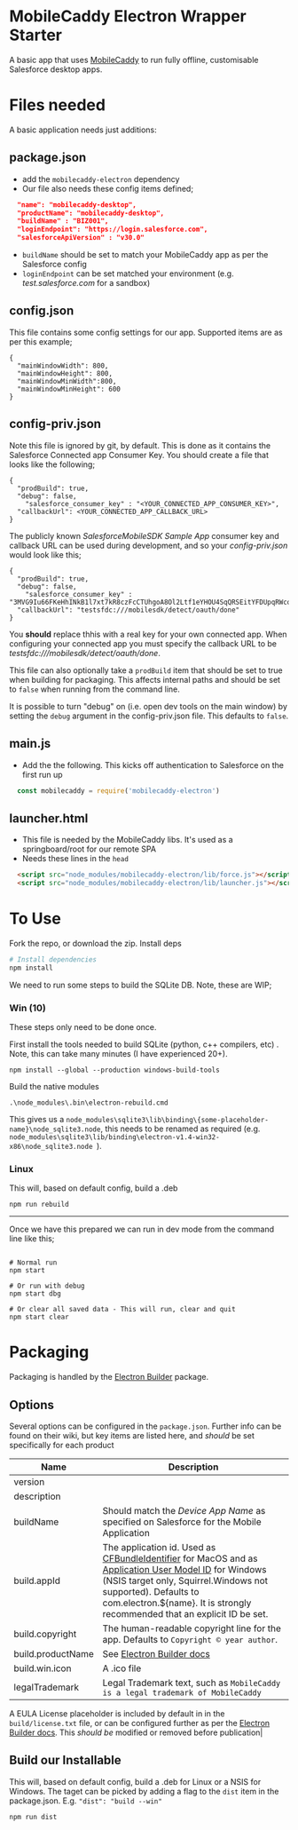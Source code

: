 # MobileCaddy Electron Wrapper Starter

A basic app that uses [MobileCaddy](https://mobliecaddy.net) to run fully offline, customisable Salesforce desktop apps.

# Files needed
A basic application needs just additions:

## package.json
- add the `mobilecaddy-electron` dependency
- Our file also needs these config items defined;
```json
  "name": "mobilecaddy-desktop",
  "productName": "mobilecaddy-desktop",
  "buildName" : "BIZ001",
  "loginEndpoint": "https://login.salesforce.com",
  "salesforceApiVersion" : "v30.0"
```
- `buildName` should be set to match your MobileCaddy app as per the Salesforce config
- `loginEndpoint` can be set matched your environment (e.g. *test.salesforce.com* for a sandbox)

## config.json

This file contains some config settings for our app. Supported items are as per this example;

```
{
  "mainWindowWidth": 800,
  "mainWindowHeight": 800,
  "mainWindowMinWidth":800,
  "mainWindowMinHeight": 600
}
```


## config-priv.json
Note this file is ignored by git, by default. This is done as it contains the Salesforce Connected app Consumer Key. You should create a file that looks like the following;
```
{
  "prodBuild": true,
  "debug": false,
	"salesforce_consumer_key" : "<YOUR_CONNECTED_APP_CONSUMER_KEY>",
  "callbackUrl": <YOUR_CONNECTED_APP_CALLBACK_URL>
}
```
The publicly known *SalesforceMobileSDK Sample App* consumer key and callback URL can be used during development, and so your *config-priv.json* would look like this;
```
{
  "prodBuild": true,
  "debug": false,
	"salesforce_consumer_key" : "3MVG9Iu66FKeHhINkB1l7xt7kR8czFcCTUhgoA8Ol2Ltf1eYHOU4SqQRSEitYFDUpqRWcoQ2.dBv_a1Dyu5xa",
  "callbackUrl": "testsfdc:///mobilesdk/detect/oauth/done"
}
```

You **should** replace thhis with a real key for your own connected app. When configuring your connected app you must specify the callback URL to be *testsfdc:///mobilesdk/detect/oauth/done*.

This file can also optionally take a `prodBuild` item that should be set to true when building for packaging. This affects internal paths and should be set to `false` when running from the command line.

It is possible to turn "debug" on (i.e. open dev tools on the main window) by setting the `debug` argument in the config-priv.json file. This defaults to `false`.


## main.js
- Add the the following. This kicks off authentication to Salesforce on the first run up
```javascript
  const mobilecaddy = require('mobilecaddy-electron')
```

## launcher.html

- This file is needed by the MobileCaddy libs. It's used as a springboard/root for our remote SPA
- Needs these lines in the `head`
```html
  <script src="node_modules/mobilecaddy-electron/lib/force.js"></script>
  <script src="node_modules/mobilecaddy-electron/lib/launcher.js"></script>
```


# To Use

Fork the repo, or download the zip. Install deps

```bash
# Install dependencies
npm install
```

We need to run some steps to build the SQLite DB. Note, these are WIP;

### Win (10)

These steps only need to be done once.

First install the tools needed to build SQLite (python, c++ compilers, etc) . Note, this can take many minutes (I have experienced 20+).

```
npm install --global --production windows-build-tools
```

Build the native modules
```
.\node_modules\.bin\electron-rebuild.cmd
```

This gives us a `node_modules\sqlite3\lib\binding\{some-placeholder-name}\node_sqlite3.node`, this needs to be renamed as required (e.g. `node_modules\sqlite3\lib/binding\electron-v1.4-win32-x86\node_sqlite3.node
`).

### Linux

This will, based on default config, build a .deb

```
npm run rebuild
```


***

Once we have this prepared we can run in dev mode from the command line like this;

```

# Normal run
npm start

# Or run with debug
npm start dbg

# Or clear all saved data - This will run, clear and quit
npm start clear
```


# Packaging

Packaging is handled by the [Electron Builder](https://github.com/electron-userland/electron-builder) package.

## Options

Several options can be configured in the `package.json`. Further info can be found on their wiki, but key items are listed here, and *should* be set specifically for each product

| Name |Description|
| --- | --- |
| version ||
| description||
| buildName | Should match the *Device App Name* as specified on Salesforce for the Mobile Application |
| build.appId| The application id. Used as [CFBundleIdentifier](https://developer.apple.com/library/ios/documentation/General/Reference/InfoPlistKeyReference/Articles/CoreFoundationKeys.html#//apple_ref/doc/uid/20001431-102070) for MacOS and as [Application User Model ID](https://msdn.microsoft.com/en-us/library/windows/desktop/dd378459(v=vs.85).aspx) for Windows (NSIS target only, Squirrel.Windows not supported). Defaults to com.electron.${name}. It is strongly recommended that an explicit ID be set.|
| build.copyright | The human-readable copyright line for the app. Defaults to `Copyright © year author`.|
| build.productName | See [Electron Builder docs](https://github.com/electron-userland/electron-builder/wiki/Options#AppMetadata-productName)|
| build.win.icon | A .ico file |
| legalTrademark | Legal Trademark text, such as `MobileCaddy is a legal trademark of MobileCaddy`|

A EULA License placeholder is included by default in in the `build/license.txt` file, or can be configured further as per the  [Electron Builder docs](https://github.com/electron-userland/electron-builder/wiki/Options). This *should be* modified or removed before publication|


## Build our Installable

This will, based on default config, build a .deb for Linux or a NSIS for Windows. The taget can be picked by adding a flag to the `dist` item in the package.json. E.g. `"dist": "build --win"`

```
npm run dist
```

